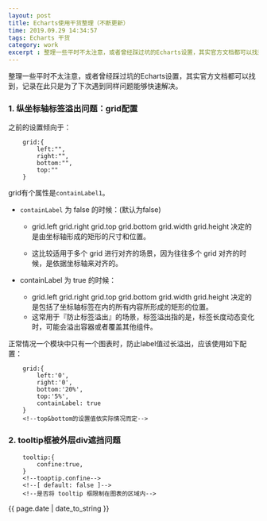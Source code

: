 ```yaml
---
layout: post
title: Echarts使用干货整理（不断更新）
time: 2019.09.29 14:34:57
tags: Echarts 干货
category: work
excerpt : 整理一些平时不太注意，或者曾经踩过坑的Echarts设置，其实官方文档都可以找到，记录在此只是为了下次遇到同样问题能够快速解决。
---
```


整理一些平时不太注意，或者曾经踩过坑的Echarts设置，其实官方文档都可以找到，记录在此只是为了下次遇到同样问题能够快速解决。

### 1. 纵坐标轴标签溢出问题：grid配置
之前的设置倾向于：
```
    grid:{
        left:"",
        right:"",
        bottom:"",
        top:""
    }
```
grid有个属性是`containLabel1`。
+ `containLabel` 为 false 的时候：(默认为false)
    + grid.left grid.right grid.top grid.bottom grid.width grid.height 决定的是由坐标轴形成的矩形的尺寸和位置。

    + 这比较适用于多个 grid 进行对齐的场景，因为往往多个 grid 对齐的时候，是依据坐标轴来对齐的。

+ containLabel 为 true 的时候：
    + grid.left grid.right grid.top grid.bottom grid.width grid.height 决定的是包括了坐标轴标签在内的所有内容所形成的矩形的位置。
    + 这常用于『防止标签溢出』的场景，标签溢出指的是，标签长度动态变化时，可能会溢出容器或者覆盖其他组件。

正常情况一个模块中只有一个图表时，防止label值过长溢出，应该使用如下配置：
```
    grid:{
        left:'0',
        right:'0',
        bottom:'20%',
        top:'5%',
        containLabel: true
    }
    <!--top&bottom的设置值依实际情况而定-->
```

### 2. tooltip框被外层div遮挡问题
```
    tooltip:{
        confine:true,
    }
    <!--tooptip.confine-->
	<!--[ default: false ]-->
	<!--是否将 tooltip 框限制在图表的区域内-->
```

<p>{{ page.date | date_to_string }}</p>
